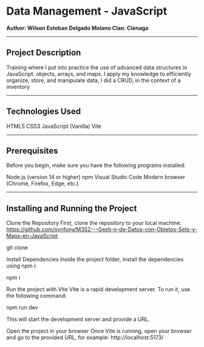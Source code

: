 # Data Management - JavaScript

**Author: Wilson Esteban Delgado Molano
Clan: Cienaga**

---

## Project Description

Training where I put into practice the use of advanced data structures in JavaScript: objects, arrays, and maps. I apply my knowledge to efficiently organize, store, and manipulate data, I did a CRUD, in the context of a inventory

---

## Technologies Used

HTML5
CSS3
JavaScript (Vanilla)
Vite

---

## Prerequisites

Before you begin, make sure you have the following programs installed:

Node.js (version 14 or higher)
npm
Visual Studio Code
Modern browser (Chrome, Firefox, Edge, etc.)

---

## Installing and Running the Project

Clone the Repository
First, clone the repository to your local machine: https://github.com/synfony/M3S2---Gesti-n-de-Datos-con-Objetos-Sets-y-Maps-en-JavaScript

git clone 

Install Dependencies
Inside the project folder, install the dependencies using npm i:

npm i

Run the project with Vite
Vite is a rapid development server. To run it, use the following command:

npm run dev

This will start the development server and provide a URL.

Open the project in your browser
Once Vite is running, open your browser and go to the provided URL, for example: http://localhost:5173/
